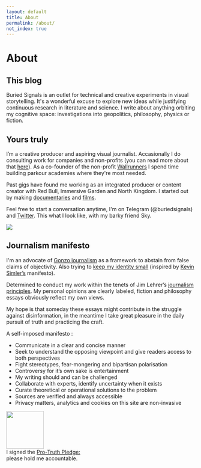 ```yaml
---
layout: default
title: About
permalink: /about/
not_index: true
---
```


<div id="d3-header">
   <script type="text/javascript">
   const bounds = document.getElementById("d3-header");
   var svg = d3.select(bounds).append('svg');
   var width = bounds.getBoundingClientRect().width;
   var height = 250;

    svg.attr('width', width);
    svg.attr('height', height);

    var angles = d3.range(0, 2 * Math.PI, Math.PI / 400);

    var path = svg.append("g")
        .attr("transform", "translate(" + width / 2 + "," + height / 2 + ")")
        .attr("fill", "none")
        .attr("stroke-width", 3)
        .attr("stroke-linejoin", "round")
      .selectAll("path")
      .data(["cyan", "blue", "magenta"])
      .enter().append("path")
        .attr("stroke", function(d) { return d; })
        .style("mix-blend-mode", "darken")
        .datum(function(d, i) {
          return d3.radialLine()
              .curve(d3.curveLinearClosed)
              .angle(function(a) { return a; })
              .radius(function(a) {
                var t = d3.now() / 1000;
                return width / 8 + Math.cos(a * 8 - i * 2 * Math.PI / 3 + t) * Math.pow((1 + Math.cos(a - t)) / 2, 3) * width / 50;
              });
        });

    d3.timer(function() {
      path.attr("d", function(d) {
        return d(angles);
      });
    });
   </script>
</div>

# About

## This blog
Buried Signals is an outlet for technical and creative experiments in visual storytelling. It's a wonderful excuse to explore new ideas while justifying continuous research in literature and science. I write about anything orbiting my cognitive space: investigations into geopolitics, philosophy, physics or fiction. 

## Yours truly
I’m a creative producer and aspiring visual journalist. Accasionally I do consulting work for companies and non-profits (you can read more about that [here](/consulting)). As a co-founder of the non-profit [Wallrunners](wallrunners.org) I spend time building parkour academies where they're most needed. 

Past gigs have found me working as an integrated producer or content creator with Red Bull, Immersive Garden and North Kingdom. I started out by making [documentaries](redbull.com/wallrunners) and [films](https://vimeo.com/145770250). 

Feel free to start a conversation anytime, I'm on Telegram (@buriedsignals) and [Twitter](twitter.com/buriedsignals). This what I look like, with my barky friend Sky.

<img src="../assets/img/profile.jpg" class="profile-image" >

## Journalism manifesto
I'm an advocate of [Gonzo journalism](en.wikipedia.org/wiki/Gonzo_journalism) as a framework to abstain from false claims of objectivity. 
Also trying to [keep my identity small](www.paulgraham.com/identity.html) (inspired by [Kevin Simler’s](meltingasphalt.com/about/) manifesto). 

Determined to conduct my work within the tenets of Jim Lehrer’s 
[journalism principles](www.pbs.org/newshour/politics/jim-lehrer-in-his-own-words). My personal opinions are clearly labeled, fiction and philosophy essays obviously reflect my own views.

My hope is that someday these essays might contribute in the struggle against disinformation, in the meantime I take great pleasure in the daily pursuit of truth and practicing the craft.

A self-imposed manifesto :
- Communicate in a clear and concise manner
- Seek to understand the opposing viewpoint and give readers access to both perspectives
- Fight stereotypes, fear-mongering and bipartisan polarisation
- Controversy for it’s own sake is entertainment
- My writing should and can be challenged
- Collaborate with experts, identify uncertainty when it exists
- Curate theoretical or operational solutions to the problem
- Sources are verified and always accessible
- Privacy matters, analytics and cookies on this site are non-invasive

<div class="pro-truth-logo">
    <a href="http://ProTruthPledge.org"><img style="width: 100px; height: 100px;" src="https://www.protruthpledge.org/hotlink-ok/ptpBacked.gif"></a><br>
    I signed the <a href="http://ProTruthPledge.org">Pro-Truth Pledge:</a><br>please hold me accountable.
</div>